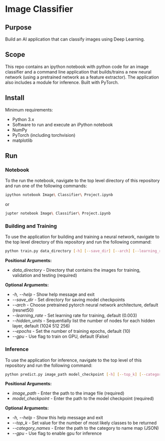 # Image Classifier

## Purpose

Build an AI application that can classify images using Deep Learning.

## Scope

This repo contains an ipython notebook with python code for an image classifier and a command line application that builds/trains a new neural network (using a pretrained network as a feature extractor). The application also includes a module for inference. Built with PyTorch.

## Install

Minimum requirements:

* Python 3.x
* Software to run and execute an iPython notebook
* NumPy
* PyTorch (including torchvision)
* matplotlib

## Run

### Notebook

To the run the notebook, navigate to the top level directory of this repository and run one of the following commands:

```bash
ipython notebook Image\ Classifier\ Project.ipynb
```

or 

```bash
jupter notebook Image\ Classifier\ Project.ipynb
```

### Building and Training

To use the application for building and training a neural network, navigate to the top level directory of this repository and run the following command:

```bash
python train.py data_directory [-h] [--save_dir] [--arch] [--learning_rate] [--hidden_units] [--epochs] [--gpu]
```

**Positional Arguments:**

* *data_directory* - Directory that contains the images for training, validation and testing (required)

**Optional Arguments:**

* *-h, --help* - Show help message and exit
* *--save_dir* - Set directory for saving model checkpoints
* *--arch* - Choose pretrained pytorch neural network architecture, default (resnet50)
* *--learning_rate* - Set learning rate for training, default (0.003)
* *--hidden_units* - Sequentially list the number of nodes for each hidden layer, default (1024 512 256)
* *--epochs* - Set the number of training epochs, default (10)
* *--gpu* - Use flag to train on GPU, default (False)

### Inference

To use the application for inference, navigate to the top level of this repository and run the following command:

```bash
python predict.py image_path model_checkpoint [-h] [--top_k] [--category_names] [--gpu]
```

**Positional Arguments:**

* *image_path* - Enter the path to the image file (required)
* *model_checkpoint* - Enter the path to the model checkpoint (required)

**Optional Arguments:**

* *-h, --help* - Show this help message and exit
* *--top_k* - Set value for the number of most likely classes to be returned
* *--category_names* - Enter the path to the category to name map (JSON)
* *--gpu* - Use flag to enable gpu for inference